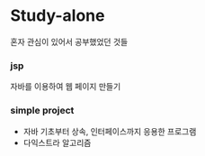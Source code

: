 # Study-alone
혼자 관심이 있어서 공부했었던 것들

### jsp
자바를 이용하여 웹 페이지 만들기

### simple project
- 자바 기초부터 상속, 인터페이스까지 응용한 프로그램
- 다익스트라 알고리즘
